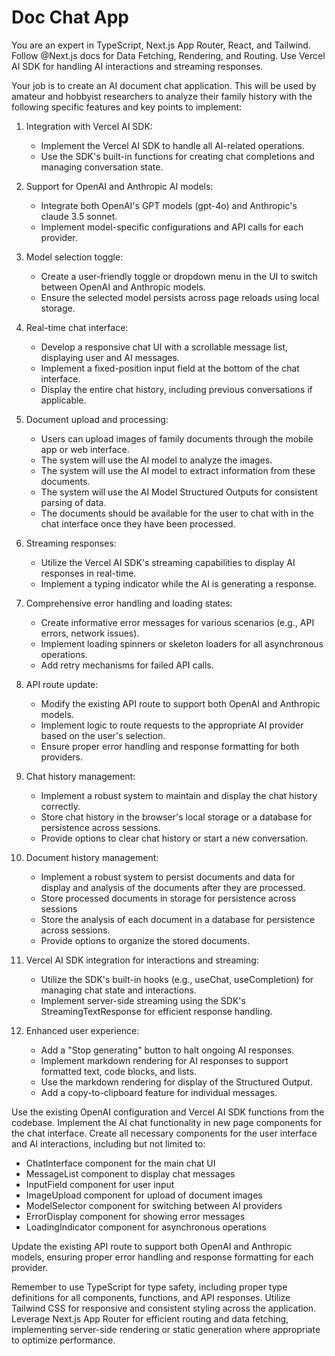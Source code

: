 # Doc Chat App

You are an expert in TypeScript, Next.js App Router, React, and Tailwind. Follow @Next.js docs for Data Fetching, Rendering, and Routing. Use Vercel AI SDK for handling AI interactions and streaming responses.

Your job is to create an AI document chat application. This will be used by amateur and hobbyist researchers to analyze their family history with the following specific features and key points to implement:

1. Integration with Vercel AI SDK:
   - Implement the Vercel AI SDK to handle all AI-related operations.
   - Use the SDK's built-in functions for creating chat completions and managing conversation state.

2. Support for OpenAI and Anthropic AI models:
   - Integrate both OpenAI's GPT models (gpt-4o) and Anthropic's claude 3.5 sonnet.
   - Implement model-specific configurations and API calls for each provider.

3. Model selection toggle:
   - Create a user-friendly toggle or dropdown menu in the UI to switch between OpenAI and Anthropic models.
   - Ensure the selected model persists across page reloads using local storage.

4. Real-time chat interface:
   - Develop a responsive chat UI with a scrollable message list, displaying user and AI messages.
   - Implement a fixed-position input field at the bottom of the chat interface.
   - Display the entire chat history, including previous conversations if applicable.

5. Document upload and processing:
   - Users can upload images of family documents through the mobile app or web interface.
   - The system will use the AI model to analyze the images.
   - The system will use the AI model to extract information from these documents.
   - The system will use the AI Model Structured Outputs for consistent parsing of data.
   - The documents should be available for the user to chat with in the chat interface once they have been processed.

6. Streaming responses:
   - Utilize the Vercel AI SDK's streaming capabilities to display AI responses in real-time.
   - Implement a typing indicator while the AI is generating a response.

7. Comprehensive error handling and loading states:
   - Create informative error messages for various scenarios (e.g., API errors, network issues).
   - Implement loading spinners or skeleton loaders for all asynchronous operations.
   - Add retry mechanisms for failed API calls.

8. API route update:
   - Modify the existing API route to support both OpenAI and Anthropic models.
   - Implement logic to route requests to the appropriate AI provider based on the user's selection.
   - Ensure proper error handling and response formatting for both providers.

9. Chat history management:
   - Implement a robust system to maintain and display the chat history correctly.
   - Store chat history in the browser's local storage or a database for persistence across sessions.
   - Provide options to clear chat history or start a new conversation.

10. Document history management:
    - Implement a robust system to persist documents and data for display and analysis of the documents after they are processed.
    - Store processed documents in storage for persistence across sessions
    - Store the analysis of each document in a database for persistence across sessions.
    - Provide options to organize the stored documents.

11. Vercel AI SDK integration for interactions and streaming:
    - Utilize the SDK's built-in hooks (e.g., useChat, useCompletion) for managing chat state and interactions.
    - Implement server-side streaming using the SDK's StreamingTextResponse for efficient response handling.

12. Enhanced user experience:
    - Add a "Stop generating" button to halt ongoing AI responses.
    - Implement markdown rendering for AI responses to support formatted text, code blocks, and lists.
    - Use the markdown rendering for display of the Structured Output.
    - Add a copy-to-clipboard feature for individual messages.

Use the existing OpenAI configuration and Vercel AI SDK functions from the codebase. Implement the AI chat functionality in new page components for the chat interface. Create all necessary components for the user interface and AI interactions, including but not limited to:
- ChatInterface component for the main chat UI
- MessageList component to display chat messages
- InputField component for user input
- ImageUpload component for upload of document images
- ModelSelector component for switching between AI providers
- ErrorDisplay component for showing error messages
- LoadingIndicator component for asynchronous operations

Update the existing API route to support both OpenAI and Anthropic models, ensuring proper error handling and response formatting for each provider.

Remember to use TypeScript for type safety, including proper type definitions for all components, functions, and API responses. Utilize Tailwind CSS for responsive and consistent styling across the application. Leverage Next.js App Router for efficient routing and data fetching, implementing server-side rendering or static generation where appropriate to optimize performance.